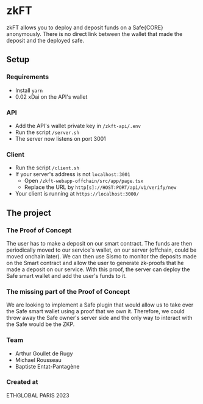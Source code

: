 # zkFT
zkFT allows you to deploy and deposit funds on a Safe{CORE} anonymously. There is no direct link between the wallet that made the deposit and the deployed safe.

## Setup
### Requirements
- Install `yarn`
- 0.02 xDai on the API's wallet

### API
- Add the API's wallet private key in `/zkft-api/.env`
- Run the script `/server.sh`
- The server now listens on port 3001

### Client
- Run the script `/client.sh`
- If your server's address is not `localhost:3001`
  - Open `/zkft-webapp-offchain/src/app/page.tsx`
  - Replace the URL by `http[s]://HOST:PORT/api/v1/verify/new`
- Your client is running at `https://localhost:3000/`

## The project

### The Proof of Concept
The user has to make a deposit on our smart contract. The funds are then periodically moved to our service's wallet, on our server (offchain, could be moved onchain later). We can then use Sismo to monitor the deposits made on the Smart contract and allow the user to generate zk-proofs that he made a deposit on our service. With this proof, the server can deploy the Safe smart wallet and add the user's funds to it. 

### The missing part of the Proof of Concept
We are looking to implement a Safe plugin that would allow us to take over the Safe smart wallet using a proof that we own it. Therefore, we could throw away the Safe owner's server side and the only way to interact with the Safe would be the ZKP.

### Team
- Arthur Goullet de Rugy
- Michael Rousseau
- Baptiste Entat-Pantagène

### Created at
ETHGLOBAL PARIS 2023
